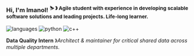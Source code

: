 ### Hi, I'm Imanol! <sup>⛷️ &#12299; Agile student with experience in developing scalable software solutions and leading projects. Life-long learner. </sup>

![languages](https://img.shields.io/static/v1?label=&message=languages:&color=111&style=flat-square)
![python](https://img.shields.io/static/v1?logo=python&label=&message=python&color=36465D&logoColor=AAA&style=flat-square&link=)
![c++](https://img.shields.io/static/v1?logo=cplusplus&label=&message=c%2B%2B&color=36465D&logoColor=AAA&style=flat-square&link=)


**Data Quality Intern** &#12299;_Architect & maintainer for critical shared data across multiple departments._
<br/>
